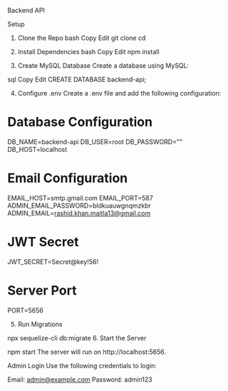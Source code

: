 Backend API

Setup
1. Clone the Repo
bash
Copy
Edit
git clone <repo-url>
cd <repo-directory>



2. Install Dependencies
bash
Copy
Edit
npm install



3. Create MySQL Database
Create a database using MySQL:

sql
Copy
Edit
CREATE DATABASE backend-api;



4. Configure .env
Create a .env file and add the following configuration:


# Database Configuration
DB_NAME=backend-api
DB_USER=root
DB_PASSWORD=""
DB_HOST=localhost

# Email Configuration
EMAIL_HOST=smtp.gmail.com
EMAIL_PORT=587
ADMIN_EMAIL_PASSWORD=bldkuauwgnqmzkbr
ADMIN_EMAIL=rashid.khan.maitla13@gmail.com

# JWT Secret
JWT_SECRET=Secret@key!56!

# Server Port
PORT=5656


5. Run Migrations

npx sequelize-cli db:migrate
6. Start the Server

npm start
The server will run on http://localhost:5656.

Admin Login
Use the following credentials to login:

Email: admin@example.com
Password: admin123